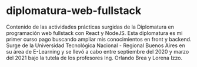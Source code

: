 # diplomatura-web-fullstack

Contenido de las actividades prácticas surgidas de la Diplomatura en programación web fullstack con React y NodeJS. 
Esta diplomatura es mi primer curso pago buscando ampliar mis conocimientos en front y backend.
Surge de la Universidad Tecnológica Nacional - Regional Buenos Aires en su área de E-Learning y se llevó a cabo entre septiembre del 2020 y marzo del 2021 bajo la tutela de los profesores Ing. Orlando Brea y Lorena Izzo.



